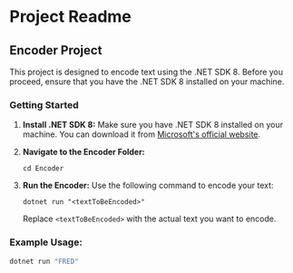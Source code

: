 # Project Readme

## Encoder Project

This project is designed to encode text using the .NET SDK 8. Before you proceed, ensure that you have the .NET SDK 8 installed on your machine.

### Getting Started

1. **Install .NET SDK 8:** Make sure you have .NET SDK 8 installed on your machine. You can download it from [Microsoft's official website](https://dotnet.microsoft.com/download/dotnet/8.0).

2. **Navigate to the Encoder Folder:**
   ```
   cd Encoder
   ```

3. **Run the Encoder:**
   Use the following command to encode your text:
   ```
   dotnet run "<textToBeEncoded>"
   ```
   Replace `<textToBeEncoded>` with the actual text you want to encode.

### Example Usage:

```bash
dotnet run "FRED"
```
